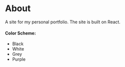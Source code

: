 # About

A site for my personal portfolio. The site is built on React.

#### Color Scheme:

- Black
- White
- Grey
- Purple